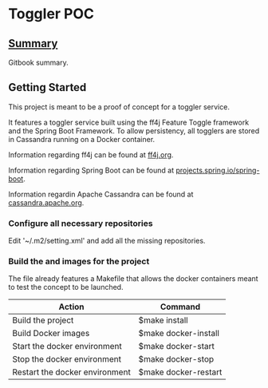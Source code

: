 # Toggler POC
## [Summary](./SUMMARY.md)
Gitbook summary.

## Getting Started
This project is meant to be a proof of concept for a toggler service.

It features a toggler service built using the ff4j Feature Toggle framework and the Spring Boot Framework.
To allow persistency, all togglers are stored in Cassandra running on a Docker container.

Information regarding ff4j can be found at [ff4j.org](http://ff4j.org).

Information regarding Spring Boot can be found at [projects.spring.io/spring-boot](https://projects.spring.io/spring-boot/).

Information regardin Apache Cassandra can be found at [cassandra.apache.org](http://cassandra.apache.org/).

### Configure all necessary repositories 

Edit '~/.m2/setting.xml' and add all the missing repositories.

### Build the  and images for the project

The file already features a Makefile that allows the docker containers meant to test the concept to be launched.

| Action                        | Command              |
|-------------------------------|----------------------|
|Build the project              | $make install        |
|Build Docker images            | $make docker-install |
|Start the docker environment   | $make docker-start   |
|Stop the docker environment    | $make docker-stop    |
|Restart the docker environment | $make docker-restart |

